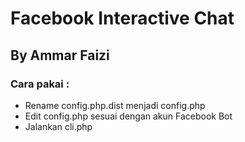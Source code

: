 # Facebook Interactive Chat
## By Ammar Faizi
### Cara pakai : 
- Rename config.php.dist menjadi config.php
- Edit config.php sesuai dengan akun Facebook Bot
- Jalankan cli.php